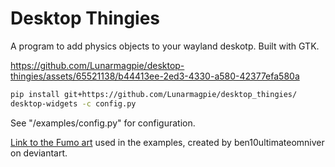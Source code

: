 # Desktop Thingies

A program to add physics objects to your wayland deskotp. Built with GTK.


https://github.com/Lunarmagpie/desktop-thingies/assets/65521138/b44413ee-2ed3-4330-a580-42377efa580a

```sh
pip install git+https://github.com/Lunarmagpie/desktop_thingies/
desktop-widgets -c config.py
```
See "/examples/config.py" for configuration.

[Link to the Fumo art](https://www.deviantart.com/ben10ultimateomniver/art/Reimu-Fumo-Omniverse-Style-978094588) used in the examples, created by ben10ultimateomniver on deviantart.
